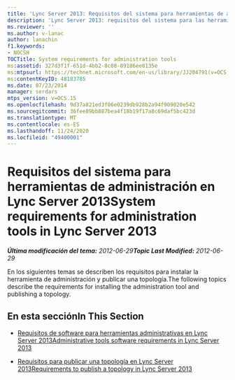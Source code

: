```yaml
---
title: 'Lync Server 2013: Requisitos del sistema para herramientas de administración'
description: 'Lync Server 2013: requisitos del sistema para las herramientas de administración.'
ms.reviewer: ''
ms.author: v-lanac
author: lanachin
f1.keywords:
- NOCSH
TOCTitle: System requirements for administration tools
ms:assetid: 327d3f1f-651d-4bb2-8c08-89186ee8135e
ms:mtpsurl: https://technet.microsoft.com/en-us/library/JJ204791(v=OCS.15)
ms:contentKeyID: 48183785
ms.date: 07/23/2014
manager: serdars
mtps_version: v=OCS.15
ms.openlocfilehash: 9d37a821ed3f06e0239db928b2a94f909020e542
ms.sourcegitcommit: 36fee89bb887bea4f18b19f17a8c69daf5bc423d
ms.translationtype: MT
ms.contentlocale: es-ES
ms.lasthandoff: 11/24/2020
ms.locfileid: "49400001"
---
```

# <a name="system-requirements-for-administration-tools-in-lync-server-2013"></a><span data-ttu-id="25337-103">Requisitos del sistema para herramientas de administración en Lync Server 2013</span><span class="sxs-lookup"><span data-stu-id="25337-103">System requirements for administration tools in Lync Server 2013</span></span>

<div data-xmlns="http://www.w3.org/1999/xhtml">

<div class="topic" data-xmlns="http://www.w3.org/1999/xhtml" data-msxsl="urn:schemas-microsoft-com:xslt" data-cs="https://msdn.microsoft.com/">

<div data-asp="https://msdn2.microsoft.com/asp">



</div>

<div id="mainSection">

<div id="mainBody"><span data-ttu-id="25337-104">

<span> </span></span><span class="sxs-lookup"><span data-stu-id="25337-104">

<span> </span></span></span>

<span data-ttu-id="25337-105">_**Última modificación del tema:** 2012-06-29_</span><span class="sxs-lookup"><span data-stu-id="25337-105">_**Topic Last Modified:** 2012-06-29_</span></span>

<span data-ttu-id="25337-106">En los siguientes temas se describen los requisitos para instalar la herramienta de administración y publicar una topología.</span><span class="sxs-lookup"><span data-stu-id="25337-106">The following topics describe the requirements for installing the administration tool and publishing a topology.</span></span>

<div>

## <a name="in-this-section"></a><span data-ttu-id="25337-107">En esta sección</span><span class="sxs-lookup"><span data-stu-id="25337-107">In This Section</span></span>

  - [<span data-ttu-id="25337-108">Requisitos de software para herramientas administrativas en Lync Server 2013</span><span class="sxs-lookup"><span data-stu-id="25337-108">Administrative tools software requirements in Lync Server 2013</span></span>](lync-server-2013-administrative-tools-software-requirements.md)

  - [<span data-ttu-id="25337-109">Requisitos para publicar una topología en Lync Server 2013</span><span class="sxs-lookup"><span data-stu-id="25337-109">Requirements to publish a topology in Lync Server 2013</span></span>](lync-server-2013-requirements-to-publish-a-topology.md)

<span data-ttu-id="25337-110"></div>

</div>

<span> </span>

</div>

</div>

</span><span class="sxs-lookup"><span data-stu-id="25337-110"></div>

</div>

<span> </span>

</div>

</div>

</span></span></div>

